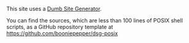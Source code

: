This site uses a [Dumb Site Generator][dsg].

You can find the sources, which are less than 100 lines of POSIX shell scripts,
as a GitHub repository template at
https://github.com/booniepepper/dsg-posix

[dsg]: https://so.dang.cool/blog/2024-01-22-DSG-Dumb-Site-Generator/
